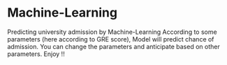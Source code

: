 # Machine-Learning
Predicting university admission by Machine-Learning
According to some parameters (here according to GRE score), Model will predict chance of admission. You can change the parameters and anticipate based on other parameters. Enjoy !!
